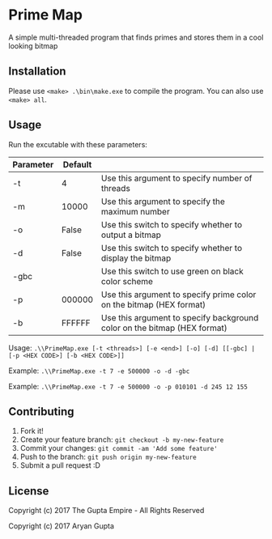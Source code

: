 # Prime Map

A simple multi-threaded program that finds primes and stores them in a cool looking bitmap

## Installation

Please use `<make> .\bin\make.exe` to compile the program. You can also use `<make> all`.

## Usage

Run the excutable with these parameters:

| Parameter | Default |                                                                          |
|-----------|---------|--------------------------------------------------------------------------|
| -t        | 4       | Use this argument to specify number of threads                           |
| -m        | 10000   | Use this argument to specify the maximum number                          |
| -o        | False   | Use this switch to specify whether to output a bitmap                    |
| -d        | False   | Use this switch to specify whether to display the bitmap                 |
| -gbc      |         | Use this switch to use green on black color scheme                       |
| -p        | 000000  | Use this argument to specify prime color on the bitmap (HEX format)      |
| -b        | FFFFFF  | Use this argument to specify background color on the bitmap (HEX format) |

Usage:   `.\\PrimeMap.exe [-t <threads>] [-e <end>] [-o] [-d] [[-gbc] | [-p <HEX CODE>] [-b <HEX CODE>]]`

Example: `.\\PrimeMap.exe -t 7 -e 500000 -o -d -gbc`

Example: `.\\PrimeMap.exe -t 7 -e 500000 -o -p 010101 -d 245 12 155`
  
## Contributing

1. Fork it!
2. Create your feature branch: `git checkout -b my-new-feature`
3. Commit your changes: `git commit -am 'Add some feature'`
4. Push to the branch: `git push origin my-new-feature`
5. Submit a pull request :D

## License

Copyright (c) 2017 The Gupta Empire - All Rights Reserved

Copyright (c) 2017 Aryan Gupta
